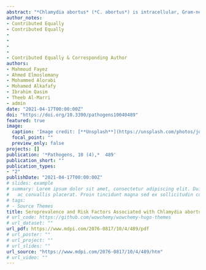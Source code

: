 ```yaml
---
abstract: "*Chlamydia abortus* (*C. abortus*) is intracellular, Gram-negative bacterium that cause enzootic abortion in sheep and goats. Information on *C. abortus* seroprevalence and flock management risk factors associated with *C. abortus* seropositivity in sheep and goats in Saudi Arabia are scarce. The objectives of this study were to (i) estimate the animal, flock, and within-flock seroprevalence of *C. abortus* among Eastern Province sheep and goat flocks and (ii) identify the flock management and animal risk factors associated with *C. abortus* seropositivity in Eastern Province, Saudi Arabia. A cross-sectional study with a two-stage sampling process was carried out in the Eastern Province, Saudi Arabia, between 2015 and 2016. A total of 1717 sheep and 1101 goat serum samples were collected from 21 sheep and 14 goat flocks, then were tested for*C. abortus* antibodies using a commercial ELISA Kit. In addition, vaginal swabs and aborted tissue samples were collected from sheep (n = 48) and goats (n = 15) with recent history of abortion for detection of *C. abortus* pmp gene using PCR. A questionnaire was constructed to collect information about flock management and animal risk factors possibly associated with *C. abortus* infection in sheep and goats. The true sheep and goat-level seroprevalences were 11.1% (95% CI: 9.7–12.7) and 10.6% (95% CI: 8.8–12.5), respectively. The true flock-level seroprevalence was 100% for both sheep and goats. However, the average within sheep and goat flocks true seroprevalences were 9.6% (95% CI: 1.8–22.9) and 9.3% (95% CI: 1.8–19.5), respectively. Multivariable logistic regression revealed that introduction of new sheep to the flocks (OR = 2.6; 95% CI: 1.5–4.4), type of breeding system (OR = 1.8; 95% CI: 1.0–3.4), flocks allowing females in (OR = 1.9; 95% CI: 1.1–3.3) or females out (OR = 2.2; 95% CI: 1.1–4.3), and sheep age 1.4–2.8 years (OR = 1.9; 95% CI: 1.3–2.9) were potential risk factors for *C. abortus* seropositivity in sheep flocks. However, in goat flocks, the introduction of new goats to the flocks (OR= 1.9; 95% CI: 1.2–3.0) was identified as a risk factor, whereas good farm hygiene (OR= 0.3; 95% CI: 0.2–0.7) was identified as a protective factor. *C. abortus* pmp gene was identified in 45 (93.8%) and 15 (100%) of samples collected from sheep and goats, respectively. These results could be used to implement efficient management measures to prevent and control *C. abortus* infection in sheep and goats in Eastern Province, Saudi Arabia, but also could be used to reduce the risk of *C. abortus* infection in sheep and goat flocks with similar management practices in other regions."
author_notes:
- Contributed Equally
- Contributed Equally
-
-
-
-
- Contributed Equally & Corresponding Author
authors:
- Mahmoud Fayez
- Ahmed Elmoslemany
- Mohammed Alorabi
- Mohamed Alkafafy
- Ibrahim Qasim 
- Theeb Al-Marri
- admin
date: "2021-04-17T00:00:00Z"
doi: "https://doi.org/10.3390/pathogens10040489"
featured: true
image:
  caption: 'Image credit: [**Unsplash**](https://unsplash.com/photos/jdD8gXaTZsc)'
  focal_point: ""
  preview_only: false
projects: []
publication: '*Pathogens, 10 (4),*  489'
publication_short: ""
publication_types:
- "2"
publishDate: "2021-04-17T00:00:00Z"
# slides: example
# summary: Lorem ipsum dolor sit amet, consectetur adipiscing elit. Duis posuere tellus
#   ac convallis placerat. Proin tincidunt magna sed ex sollicitudin condimentum.
# tags:
# - Source Themes
title: Seroprevalence and Risk Factors Associated with Chlamydia abortus Infection in Sheep and Goats in Eastern Saudi Arabia
# url_code: https://github.com/wowchemy/wowchemy-hugo-themes
# url_dataset: ""
url_pdf: https://www.mdpi.com/2076-0817/10/4/489/pdf
# url_poster: ""
# url_project: ""
# url_slides: ""
url_source: "https://www.mdpi.com/2076-0817/10/4/489/htm"
# url_video: ""
---
```

